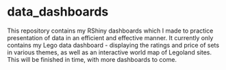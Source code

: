 # data_dashboards

This repository contains my RShiny dashboards which I made to practice presentation of data in an efficient and effective manner. It currently only contains my Lego data dashboard - displaying the ratings and price of sets in various themes, as well as an interactive world map of Legoland sites. This will be finished in time, with more dashboards to come.
